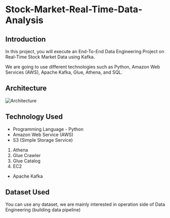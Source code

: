 # Stock-Market-Real-Time-Data-Analysis

## Introduction

In this project, you will execute an End-To-End Data Engineering Project on Real-Time Stock Market Data using Kafka.

We are going to use different technologies such as Python, Amazon Web Services (AWS), Apache Kafka, Glue, Athena, and SQL.

## Architecture


![Architecture](https://github.com/Akshathapatil1998/Stock-Market-Real-Time-Data-Analysis/assets/71171604/3b682d81-edeb-4be5-b223-ac80ae434141)




## Technology Used
- Programming Language - Python
- Amazon Web Service (AWS)
- S3 (Simple Storage Service)
1. Athena
2. Glue Crawler
3. Glue Catalog
4. EC2
- Apache Kafka

## Dataset Used
You can use any dataset, we are mainly interested in operation side of Data Engineering (building data pipeline)
